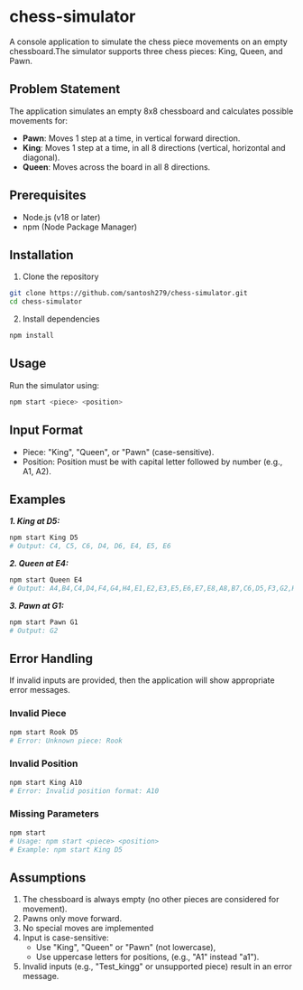 # chess-simulator
A console application to simulate the chess piece movements on an empty chessboard.The simulator supports three chess pieces: King, Queen, and Pawn.

## Problem Statement

The application simulates an empty 8x8 chessboard and calculates possible movements for:
- **Pawn**: Moves 1 step at a time, in vertical forward direction.
- **King**: Moves 1 step at a time, in all 8 directions (vertical, horizontal and diagonal).
- **Queen**: Moves across the board in all 8 directions.

## Prerequisites

- Node.js (v18 or later)
- npm (Node Package Manager)

## Installation

1. Clone the repository
```bash
git clone https://github.com/santosh279/chess-simulator.git
cd chess-simulator
```

2. Install dependencies
```bash
npm install
```

## Usage
Run the simulator using:
```bash
npm start <piece> <position>
```

## Input Format
- Piece: "King", "Queen", or "Pawn" (case-sensitive).
- Position: Position must be with capital letter followed by number (e.g., A1, A2).

## Examples

***1. King at D5:***
```bash
npm start King D5
# Output: C4, C5, C6, D4, D6, E4, E5, E6
```

***2. Queen at E4:***
```bash
npm start Queen E4
# Output: A4,B4,C4,D4,F4,G4,H4,E1,E2,E3,E5,E6,E7,E8,A8,B7,C6,D5,F3,G2,H1,B1,C2,D3,F5,G6,H7
```

***3. Pawn at G1:***
```bash
npm start Pawn G1
# Output: G2
```

## Error Handling

If invalid inputs are provided, then the application will show appropriate error messages.

### Invalid Piece
```bash
npm start Rook D5
# Error: Unknown piece: Rook
```

### Invalid Position
```bash
npm start King A10
# Error: Invalid position format: A10
```

### Missing Parameters
```bash
npm start
# Usage: npm start <piece> <position>
# Example: npm start King D5
```

## Assumptions
1. The chessboard is always empty (no other pieces are considered for movement).
2. Pawns only move forward.
3. No special moves are implemented
4. Input is case-sensitive:
    - Use "King", "Queen" or "Pawn" (not lowercase),
    - Use uppercase letters for positions, (e.g., "A1" instead "a1").
5. Invalid inputs (e.g., "Test_kingg" or unsupported piece) result in an error message.